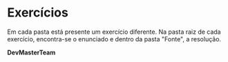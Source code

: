 ﻿# Exercícios

Em cada pasta está presente um exercício diferente. Na pasta raiz de cada exercício, encontra-se o enunciado e dentro da pasta "Fonte", a resolução.

**DevMasterTeam**